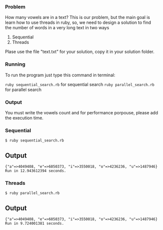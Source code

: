### Problem

How many vowels are in a text? This is our problem, but the main goal is
learn how to use threads in ruby, so, we need to design a solution to find
the number of words in a very long text in two ways

1. Sequential
2. Threads

Plase use the file "text.txt" for your solution, copy it in your solution
folder.

### Running

To run the program just type this command in terminal:

`ruby sequential_search.rb` for sequential search
`ruby parallel_search.rb` for parallel search

### Output

You must write the vowels count and for performance porpouse, please add
the execution time.

### Sequential

`$ ruby sequential_search.rb`

## Output
`{"a"=>4049408, "e"=>6050373, "i"=>3550018, "o"=>4236236, "u"=>1487946}
Run in 12.943612394 seconds.`

### Threads

`$ ruby parallel_search.rb`

## Output
`{"a"=>4049408, "e"=>6050373, "i"=>3550018, "o"=>4236236, "u"=>1487946}
Run in 9.724001381 seconds.`